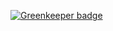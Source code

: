 

[![Greenkeeper badge](https://badges.greenkeeper.io/jrop/generator-spring-mvc.svg)](https://greenkeeper.io/)